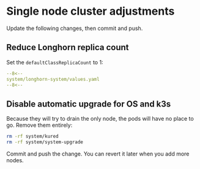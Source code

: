 # Single node cluster adjustments

Update the following changes, then commit and push.

## Reduce Longhorn replica count

Set the `defaultClassReplicaCount` to 1:

```yaml title="system/longhorn-system/values.yaml" hl_lines="6"
--8<--
system/longhorn-system/values.yaml
--8<--
```

## Disable automatic upgrade for OS and k3s

Because they will try to drain the only node, the pods will have no place to go.
Remove them entirely:

```sh
rm -rf system/kured
rm -rf system/system-upgrade
```

Commit and push the change.
You can revert it later when you add more nodes.
